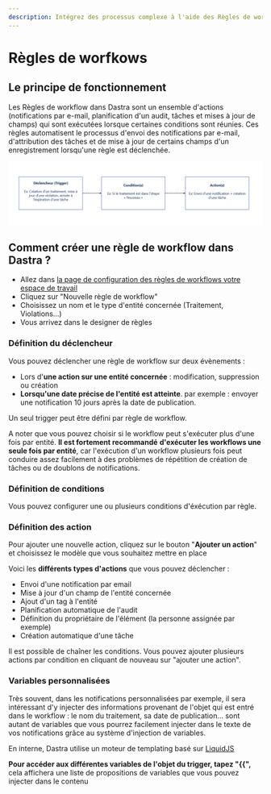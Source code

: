 ```yaml
---
description: Intégrez des processus complexe à l'aide des Règles de workflow personnalisées
---
```


# Règles de worfkows

## Le principe de fonctionnement

Les Règles de workflow dans Dastra sont un ensemble d'actions (notifications par e-mail, planification d'un audit, tâches et mises à jour de champs) qui sont exécutées lorsque certaines conditions sont réunies. Ces règles automatisent le processus d'envoi des notifications par e-mail, d'attribution des tâches et de mise à jour de certains champs d'un enregistrement lorsqu'une règle est déclenchée.

![Schéam du principe de base](<../../.gitbook/assets/image (258).png>)

## Comment créer une règle de workflow dans Dastra ?

* Allez dans [la page de configuration des règles de workflows votre espace de travail](https://app.dastra.eu/workspace/0/settings/workflow-rules)
* Cliquez sur "Nouvelle règle de workflow"
* Choisissez un nom et le type d'entité concernée (Traitement, Violations...)
* Vous arrivez dans le designer de règles

### Définition du déclencheur

Vous pouvez déclencher une règle de workflow sur deux évènements :&#x20;

* Lors d'**une action sur une entité concernée** : modification, suppression ou création&#x20;
* **Lorsqu'une date précise de l'entité est atteinte**. par exemple : envoyer une notification 10 jours après la date de publication.&#x20;

Un seul trigger peut être défini par règle de workflow.

A noter que vous pouvez choisir si le workflow peut s'exécuter plus d'une fois par entité. **Il est fortement recommandé** **d'exécuter les workflows une seule fois par entité**, car l'exécution d'un workflow plusieurs fois peut conduire assez facilement à des problèmes de répétition de création de tâches ou de doublons de notifications.

### Définition de conditions

Vous pouvez configurer une ou plusieurs conditions d'éxécution par règle.

### Définition des action

Pour ajouter une nouvelle action, cliquez sur le bouton "**Ajouter un action**" et choisissez le modèle que vous souhaitez mettre en place

Voici les **différents types d'actions** que vous pouvez déclencher :&#x20;

* Envoi d'une notification par email
* Mise à jour d'un champ de l'entité concernée
* Ajout d'un tag à l'entité
* Planification automatique de l'audit
* Définition du propriétaire de l'élément (la personne assignée par exemple)
* Création automatique d'une tâche

Il est possible de chaîner les conditions. Vous pouvez ajouter plusieurs actions par condition en cliquant de nouveau sur "ajouter une action".



### Variables personnalisées

Très souvent, dans les notifications personnalisées par exemple, il sera intéressant d'y injecter des informations provenant de l'objet qui est entré dans le workflow : le nom du traitement, sa date de publication... sont autant de variables que vous pourrez facilement injecter dans le texte de vos notifications grâce au système d'injection de variables.

En interne, Dastra utilise un moteur de templating basé sur [LiquidJS](https://shopify.github.io/liquid/basics/introduction/)

**Pour accéder aux différentes variables de l'objet du trigger, tapez "\{{",** cela affichera une liste de propositions de variables que vous pouvez injecter dans le contenu





